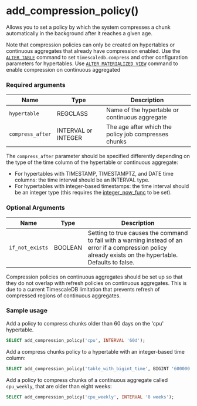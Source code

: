 # add_compression_policy() <tag type="community" content="community" />
Allows you to set a policy by which the system compresses a chunk
automatically in the background after it reaches a given age.

Note that compression policies can only be created on hypertables or continuous
aggregates that already have compression enabled. Use the [`ALTER TABLE`][compression_alter-table] command
to set `timescaledb.compress` and other configuration parameters for hypertables.
Use [`ALTER MATERIALIZED VIEW`][compression_continuous-aggregate] command to
enable compression on continuous aggregated

### Required arguments

|Name|Type|Description|
|---|---|---|
| `hypertable` |REGCLASS| Name of the hypertable or continuous aggregate|
| `compress_after` | INTERVAL or INTEGER | The age after which the policy job compresses chunks|

The `compress_after` parameter should be specified differently depending 
on the type of the time column of the hypertable or continuous aggregate:
- For hypertables with TIMESTAMP, TIMESTAMPTZ, and DATE time columns: the time interval should be an INTERVAL type.
- For hypertables with integer-based timestamps: the time interval should be an integer type (this requires
the [integer_now_func][set_integer_now_func] to be set).

### Optional Arguments

|Name|Type|Description|
|---|---|---|
| `if_not_exists` | BOOLEAN | Setting to true causes the command to fail with a warning instead of an error if a compression policy already exists on the hypertable. Defaults to false.|

<highlight type="important">
Compression policies on continuous aggregates should be set up so that they do
not overlap with refresh policies on continuous aggregates. This is due to a 
current TimescaleDB limitation that prevents refresh of compressed regions of
continuous aggregates.
</highlight>

### Sample usage
Add a policy to compress chunks older than 60 days on the 'cpu' hypertable.

``` sql
SELECT add_compression_policy('cpu', INTERVAL '60d');
```

Add a compress chunks policy to a hypertable with an integer-based time column:

``` sql
SELECT add_compression_policy('table_with_bigint_time', BIGINT '600000');
```

Add a policy to compress chunks of a continuous aggregate called `cpu_weekly`, that are 
older than eight weeks:
``` sql
SELECT add_compression_policy('cpu_weekly', INTERVAL '8 weeks');
```

[compression_alter-table]: /api/:currentVersion:/compression/alter_table_compression/
[compression_continuous-aggregate]: /api/:currentVersion:/continuous-aggregates/alter_materialized_view/
[set_integer_now_func]: /hypertable/set_integer_now_func
